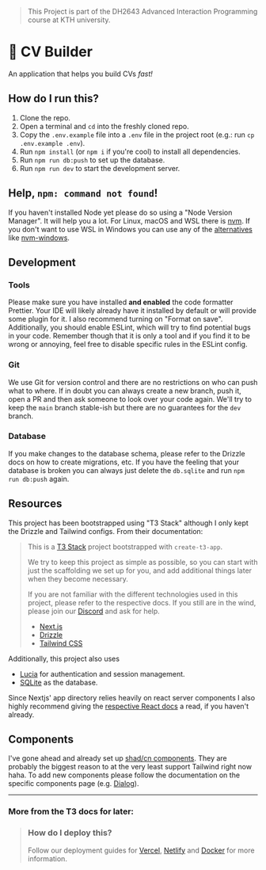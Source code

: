 > This Project is part of the DH2643 Advanced Interaction Programming course at KTH university.

# 📑 CV Builder

An application that helps you build CVs _fast!_


## How do I run this?

1. Clone the repo.
2. Open a terminal and `cd` into the freshly cloned repo.
3. Copy the `.env.example` file into a `.env` file in the project root (e.g.: run `cp .env.example .env`).
4. Run `npm install` (or `npm i` if you're cool) to install all dependencies.
5. Run `npm run db:push` to set up the database.
6. Run `npm run dev` to start the development server.

## Help, `npm: command not found`!

If you haven't installed Node yet please do so using a "Node Version Manager". It will help you a lot.
For Linux, macOS and WSL there is [nvm](https://github.com/nvm-sh/nvm). If you don't want to use WSL in Windows you can use any of the [alternatives](https://github.com/nvm-sh/nvm?tab=readme-ov-file#important-notes) like [nvm-windows](https://github.com/coreybutler/nvm-windows).


## Development

### Tools
Please make sure you have installed **and enabled** the code formatter Prettier. Your IDE will likely already have it installed by default or will provide some plugin for it. I also recommend turning on "Format on save".
Additionally, you should enable ESLint, which will try to find potential bugs in your code. Remember though that it is only a tool and if you find it to be wrong or annoying, feel free to disable specific rules in the ESLint config.

### Git
We use Git for version control and there are no restrictions on who can push what to where. If in doubt you can always create a new branch, push it, open a PR and then ask someone to look over your code again. We'll try to keep the `main` branch stable-ish but there are no guarantees for the `dev` branch.

### Database
If you make changes to the database schema, please refer to the Drizzle docs on how to create migrations, etc. If you have the feeling that your database is broken you can always just delete the `db.sqlite` and run `npm run db:push` again.


## Resources

This project has been bootstrapped using "T3 Stack" although I only kept the Drizzle and Tailwind configs. From their documentation: 

> This is a [T3 Stack](https://create.t3.gg/) project bootstrapped with `create-t3-app`.
> 
> We try to keep this project as simple as possible, so you can start with just the scaffolding we set up for you, and add additional things later when they become necessary.
>
> If you are not familiar with the different technologies used in this project, please refer to the respective docs. If you still are in the wind, please join our [Discord](https://t3.gg/discord) and ask for help.
> - [Next.js](https://nextjs.org)
> - [Drizzle](https://orm.drizzle.team)
> - [Tailwind CSS](https://tailwindcss.com)

Additionally, this project also uses
- [Lucia](https://lucia-auth.com/guides/email-and-password/basics) for authentication and session management.
- [SQLite](https://www.sqlite.org/datatype3.html) as the database.

Since Nextjs' app directory relies heavily on react server components I also highly recommend giving the [respective React docs](https://react.dev/reference/rsc/server-components) a read, if you haven't already.


## Components

I've gone ahead and already set up [shad/cn components](https://ui.shadcn.com/). They are probably the biggest reason to at the very least support Tailwind right now haha. To add new components please follow the documentation on the specific components page (e.g. [Dialog](https://ui.shadcn.com/docs/components/dialog)).

---

### More from the T3 docs for later:

> ### How do I deploy this?
>
> Follow our deployment guides for [Vercel](https://create.t3.gg/en/deployment/vercel), [Netlify](https://create.t3.gg/en/deployment/netlify) and [Docker](https://create.t3.gg/en/deployment/docker) for more information.
